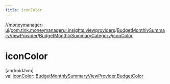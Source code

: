 ```yaml
---
title: iconColor
---
```

//[moneymanager-ui](../../../../index.html)/[com.tink.moneymanagerui.insights.viewproviders](../../index.html)/[BudgetMonthlySummaryViewProvider](../index.html)/[BudgetMonthlySummaryCategory](index.html)/[iconColor](icon-color.html)



# iconColor



[androidJvm]\
val [iconColor](icon-color.html): [BudgetMonthlySummaryViewProvider.BudgetColor](../-budget-color/index.html)




